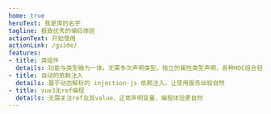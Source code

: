 ```yaml
---
home: true
heroText: 我是库的名字
tagline: 极致优秀的编码体验
actionText: 开始使用
actionLink: /guide/
features:
- title: 类组件
  details: 功能与类型融为一体，无需多次声明类型，独立的属性类型声明，各种HOC组合轻而易举
- title: 自动的依赖注入
  details: 基于动态解析的 injection-js 依赖注入，让使用服务丝般自然
- title: vue3无ref编程
  details: 无需关注ref及其value，正常声明变量，编程体验更自然
---
```


<QueryBuilder rules="cccc"></QueryBuilder>

<script setup>
import { QueryBuilder } from '../src/index'
</script>